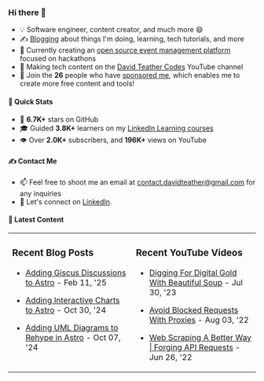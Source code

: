 ### Hi there 👋
- 💡 Software engineer, content creator, and much more 😄
- ✍️ [Blogging](https://dteather.com/blog/) about things I'm doing, learning, tech tutorials, and more
- 🔭 Currently creating an [open source event management platform](https://github.com/ApplicantAtlas/ApplicantAtlas) focused on hackathons
- 🎥 Making tech content on the [David Teather Codes](https://www.youtube.com/c/DavidTeatherCodes) YouTube channel
- 💖 Join the **26** people who have [sponsored me](https://github.com/sponsors/davidteather), which enables me to create more free content and tools!

#### 🚀 Quick Stats
- 🌟 **6.7K+** stars on GitHub
- 🎓 Guided **3.8K+** learners on my [LinkedIn Learning courses](https://www.linkedin.com/learning/instructors/david-teather)
- 👁️ Over **2.0K+** subscribers, and **196K+** views on YouTube

#### ✍️ Contact Me
- 📫 Feel free to shoot me an email at [contact.davidteather@gmail.com](mailto:contact.davidteather@gmail.com) for any inquiries
- 🐧 Let's connect on [LinkedIn](https://www.linkedin.com/in/davidteather/).

#### 📰 Latest Content
<table><tr>

<td valign="top" width="50%">

### Recent Blog Posts

- [Adding Giscus Discussions to Astro](https://dteather.com/blogs/adding-giscus-discussions-to-astro/) - Feb 11, &#39;25

- [Adding Interactive Charts to Astro](https://dteather.com/blogs/astro-interactive-charts/) - Oct 30, &#39;24

- [Adding UML Diagrams to Rehype in Astro](https://dteather.com/blogs/astro-uml-diagrams/) - Oct 07, &#39;24

</td>

<td valign="top" width="50%">

### Recent YouTube Videos

- [Digging For Digital Gold With Beautiful Soup](https://www.youtube.com/watch?v=_Ptvvjm15EA) - Jul 30, &#39;23

- [Avoid Blocked Requests With Proxies](https://www.youtube.com/watch?v=X0FG2JaaWOY) - Aug 03, &#39;22

- [Web Scraping A Better Way | Forging API Requests](https://www.youtube.com/watch?v=8GZPQUjd7pk) - Jun 26, &#39;22

</td>

</tr></table>